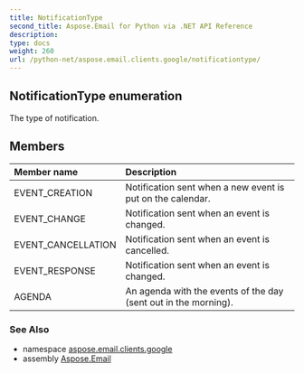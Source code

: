 ```yaml
---
title: NotificationType
second_title: Aspose.Email for Python via .NET API Reference
description: 
type: docs
weight: 260
url: /python-net/aspose.email.clients.google/notificationtype/
---
```


## NotificationType enumeration

The type of notification.

## Members
| Member name | Description |
| :- | :- |
|EVENT_CREATION|Notification sent when a new event is put on the calendar.|
|EVENT_CHANGE|Notification sent when an event is changed.|
|EVENT_CANCELLATION|Notification sent when an event is cancelled.|
|EVENT_RESPONSE|Notification sent when an event is changed.|
|AGENDA|An agenda with the events of the day (sent out in the morning).|

### See Also

* namespace [aspose.email.clients.google](/email/python-net/aspose.email.clients.google/)
* assembly [Aspose.Email](/email/python-net/)

